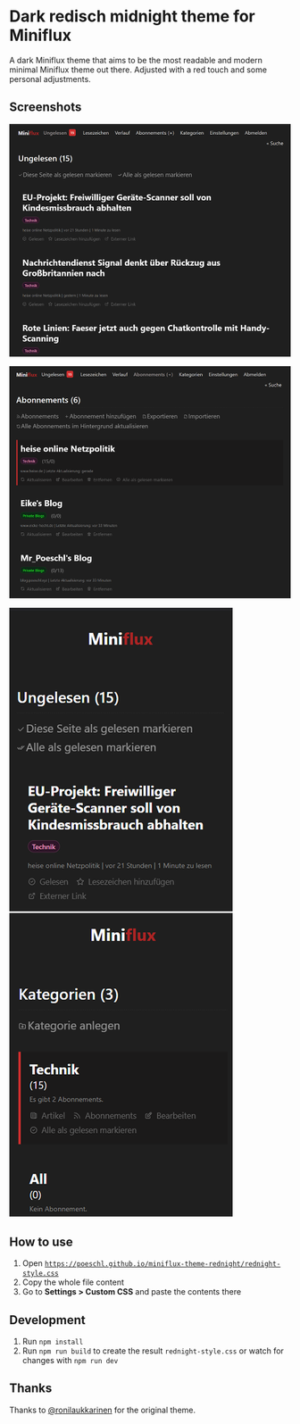 # Dark redisch midnight theme for Miniflux

A dark Miniflux theme that aims to be the most readable and modern minimal Miniflux theme out there.
Adjusted with a red touch and some personal adjustments.

## Screenshots

![Unread](docs/unread.png)

![All Feeds](docs/feeds.png)

![Unread Mobile](docs/unread-mobile.png)
![Categories Mobile](docs/categories-mobile.png)

## How to use

1. Open [`https://poeschl.github.io/miniflux-theme-rednight/rednight-style.css`](https://poeschl.github.io/miniflux-theme-rednight/rednight-style.css)
2. Copy the whole file content
3. Go to **Settings > Custom CSS** and paste the contents there

## Development

1. Run `npm install`
2. Run `npm run build` to create the result `rednight-style.css` or watch for changes with `npm run dev`

## Thanks

Thanks to [@ronilaukkarinen](https://github.com/ronilaukkarinen) for the original theme.
